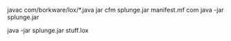 javac com/borkware/lox/*.java
jar cfm splunge.jar manifest.mf com
java -jar splunge.jar

java -jar splunge.jar stuff.lox


